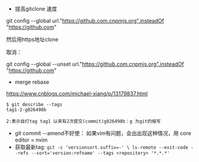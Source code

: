 * 提高gitclone 速度

 git config --global   url."https://github.com.cnpmjs.org".insteadOf "https://github.com"
 
 然后用https地址clone
 
 取消：
 
 git config --global --unset url."https://github.com.cnpmjs.org".insteadOf "https://github.com"



* merge rebase

https://www.cnblogs.com/michael-xiang/p/13179837.html



```
$ git describe --tags
tag1-2-g026498b
```

```
2:表示自打tag tag1 以来有2次提交(commit)g026498b：g 为git的缩写
```

* git commit --amend不好使： 如果vim有问题，会出出现这种情况，用 core editor = nvim
* 获取最新tag: `git -c 'versionsort.suffix=-' \
    ls-remote --exit-code --refs --sort='version:refname' --tags <repository> '*.*.*'`
